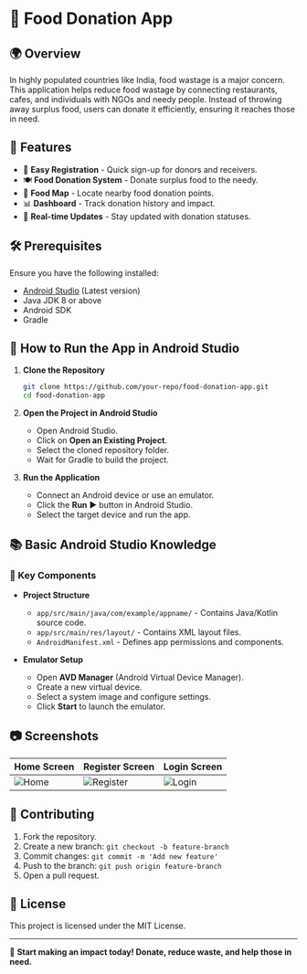 # 📱 Food Donation App

## 🌍 Overview
In highly populated countries like India, food wastage is a major concern. This application helps reduce food wastage by connecting restaurants, cafes, and individuals with NGOs and needy people. Instead of throwing away surplus food, users can donate it efficiently, ensuring it reaches those in need.

## 🎯 Features
- 🌟 **Easy Registration** - Quick sign-up for donors and receivers.
- 🍽️ **Food Donation System** - Donate surplus food to the needy.
- 📍 **Food Map** - Locate nearby food donation points.
- 📊 **Dashboard** - Track donation history and impact.
- 🔄 **Real-time Updates** - Stay updated with donation statuses.

## 🛠️ Prerequisites
Ensure you have the following installed:
- [Android Studio](https://developer.android.com/studio) (Latest version)
- Java JDK 8 or above
- Android SDK
- Gradle

## 🚀 How to Run the App in Android Studio

1. **Clone the Repository**
   ```bash
   git clone https://github.com/your-repo/food-donation-app.git
   cd food-donation-app
   ```

2. **Open the Project in Android Studio**
   - Open Android Studio.
   - Click on **Open an Existing Project**.
   - Select the cloned repository folder.
   - Wait for Gradle to build the project.

3. **Run the Application**
   - Connect an Android device or use an emulator.
   - Click the **Run** ▶️ button in Android Studio.
   - Select the target device and run the app.

## 📚 Basic Android Studio Knowledge

### 🔹 Key Components
- **Project Structure**
  - `app/src/main/java/com/example/appname/` - Contains Java/Kotlin source code.
  - `app/src/main/res/layout/` - Contains XML layout files.
  - `AndroidManifest.xml` - Defines app permissions and components.

- **Emulator Setup**
  - Open **AVD Manager** (Android Virtual Device Manager).
  - Create a new virtual device.
  - Select a system image and configure settings.
  - Click **Start** to launch the emulator.

## 📷 Screenshots
| Home Screen | Register Screen | Login Screen |
|-------------|----------------|--------------|
| ![Home](https://user-images.githubusercontent.com/54005333/147682390-c4d23438-4e4a-4eff-9471-5f881618c16f.png) | ![Register](https://user-images.githubusercontent.com/54005333/147682402-6a9917ae-0734-4b37-a8ef-bfcc0f49f537.png) | ![Login](https://user-images.githubusercontent.com/54005333/147682393-903ff2a0-2aac-48d4-92a5-0d3e2f403a84.png) |

## 🤝 Contributing
1. Fork the repository.
2. Create a new branch: `git checkout -b feature-branch`
3. Commit changes: `git commit -m 'Add new feature'`
4. Push to the branch: `git push origin feature-branch`
5. Open a pull request.

## 📜 License
This project is licensed under the MIT License.

---

🚀 **Start making an impact today! Donate, reduce waste, and help those in need.**
